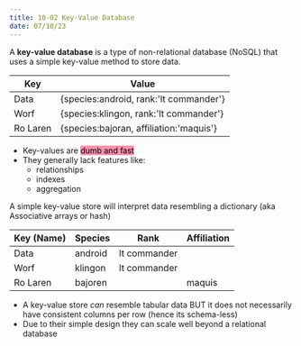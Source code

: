 ```yaml
---
title: 10-02 Key-Value Database
date: 07/10/23
---
```


A **key-value database** is a type of non-relational database (NoSQL) that uses a simple key-value method to store data. 

|Key|Value|
|---|-----|
|Data|{species:android, rank:'lt commander'}|
|Worf|{species:klingon, rank:'lt commander'}|
|Ro Laren|{species:bajoran, affiliation:'maquis'}|

* Key-values are <mark style="background: #FF5582A6;">dumb and fast</mark>
* They generally lack features like:
  * relationships
  * indexes
  * aggregation

A simple key-value store will interpret data resembling a dictionary (aka Associative arrays or hash)

|Key (Name)|Species|Rank|Affiliation|
|----------|-------|----|-----------|
|Data|android|lt commander||
|Worf|klingon|lt commander||
|Ro Laren|bajoren||maquis|

* A key-value store *can* resemble tabular data BUT it does not necessarily have consistent columns per row (hence its schema-less)
* Due to their simple design they can scale well beyond a relational database
